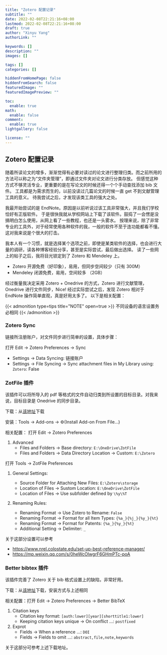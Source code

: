 ```yaml
---
title: "Zotero 配置记录"
subtitle: ""
date: 2022-02-08T22:21:16+08:00
lastmod: 2022-02-08T22:21:16+08:00
draft: true
author: "Xinyu Yang"
authorLink: ""

keywords: []
description: ""
images: []

tags: []
categories: []

hiddenFromHomePage: false
hiddenFromSearch: false
featuredImage: ""
featuredImagePreview: ""

toc:
  enable: true
math:
  enable: false
comment:
  enable: true
lightgallery: false

license: ""
---
```


<!--more-->

## Zotero 配置记录

随着所读论文的增多，渐渐觉得有必要对读过的论文进行整理归类。而之前所用的方法可以称之为“文件夹管理”，即通过文件夹对论文进行分类存放。
但感觉这种方式不够灵活专业，更重要的是在写论文的时候还得一个个手动查找添加 bib 文件。
工具都是为需求而生的，以前没读过几篇论文的时候一直 get 不到文献管理工具的意义。
待我尝试之后，才发现该类工具的强大之处。

我最开始尝试的是 EndNote。原因是以前听说过该工具非常强大，并且我们学校恰好有正版软件。
于是很快我就从学校网站上下载了该软件。鼓捣了一会愣是没搞明白怎么使用，从网上看了一些教程，也还是一头雾水。
按理来说，除了非常专业的工具外，对于经常使用各种软件的我，一般的软件不至于连功能都看不懂。
这对我来说是个很大的打击。

我本人有一个习惯，就是选择某个选项之前，即使是某类软件的选择，也会进行大量的调研，读各种博客经验分享，甚至是实际尝试，最后做出选择。
读了一些网上的帖子之后，我将目光锁定到了 Zotero 和 Mendeley 上。

- Zotero 开源免费（好印象），易用，但同步空间较少（只有 300M）
- Mendeley 闭源免费，易用，空间较多 （2GB）

经过衡量我决定采用 Zotero + Onedrive 的方式，Zotero 进行文献管理，Onedrive 进行文件同步，Nice!
经过实际尝试之后，发现 Zotero 相对于 EndNote 操作简单直观，真是好用太多了。
以下是相关配置：

{{< admonition type=tips title="NOTE" open=true >}}
不同设备的语言设置务必相同
{{< /admonition >}}

### Zotero Sync
链接所注册账户，对文件同步进行简单的设置，具体步骤：

打开 Edit -> Zotero Preferences -> Sync
- Settings -> Data Syncing: 链接账户
- Settings -> File Syncing -> Sync attachment files in My Library using: `Zotero`: False

### ZotFile 插件
该插件可以将所导入的 pdf 等格式的文件自动归类到所设置的目标目录。对我来说，目标目录是 Onedrive 的同步目录。

下载：从[该地址](http://zotfile.com/#how-to-install--set-up-zotfile)下载

安装：Tools -> Add-ons -> ⚙(Install Add-on From File...)

相关配置：
打开 Edit -> Zotero Preferences
1. Advanced
    - Files and Folders -> Base directory: `E:\OneDrive\ZotFile`
    - Files and Folders -> Data Directory Location -> Custom: `E:\Zotero`

打开 Tools -> ZotFile Preferences
1. General Settings:
    - Source Folder for Attaching New Files: `E:\Zotero\storage`
    - Location of Files -> Sustom Location: `E:\OneDrive\ZotFile`
    - Location of Files -> Use subfolder defined by `\%y\%T`

2. Renaming Rules:
    - Renaming Format -> Use Zotero to Rename: `False`
    - Renaming Format -> Format for all Item Types: `{%a_}{%j_}{%y_}{%t}`
    - Renaming Format -> Format for Patents: `{%a_}{%y_}{%t}`
    - Additional Setting -> Delimiter: `_`

关于这部分设置可以参考
- https://www.nrel.colostate.edu/set-up-best-reference-manager/
- https://mp.weixin.qq.com/s/0heWcOlwgrF6GHmPTc-poA

### Better bibtex 插件
该插件完善了 Zotero 关于 bib 格式设置上的缺陷，非常好用。

下载：从[该地址](https://retorque.re/zotero-better-bibtex/)下载，安装方式与上述相同

相关配置：打开 Edit -> Zotero Preferences -> Better BibTeX
1. Citation keys
    - Citation key format: `[auth:lower][year][shorttitle1:lower]`
    - Keeping citation keys unique -> On conflict ...: `postfixed`
2. Exprot
    - Fields -> When a reference ...: `DOI`
    - Fields -> Fields to omit ...: `abstract,file,note,keywords`

关于这部分可参考上述下载地址。
